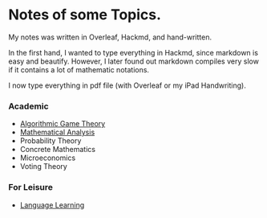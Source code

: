 # Notes of some Topics.

My notes was written in Overleaf, Hackmd, and hand-written. 

In the first hand, I wanted to type everything in Hackmd, since markdown is easy and beautify. However, I later found out markdown compiles very slow if it contains a lot of mathematic notations.

I now type everything in pdf file (with Overleaf or my iPad Handwriting). 

### Academic

- [Algorithmic Game Theory](AGT.html)
- [Mathematical Analysis](Analysis.html)
- Probability Theory
- Concrete Mathematics
- Microeconomics
- Voting Theory



### For Leisure 

- [Language Learning](Language)

